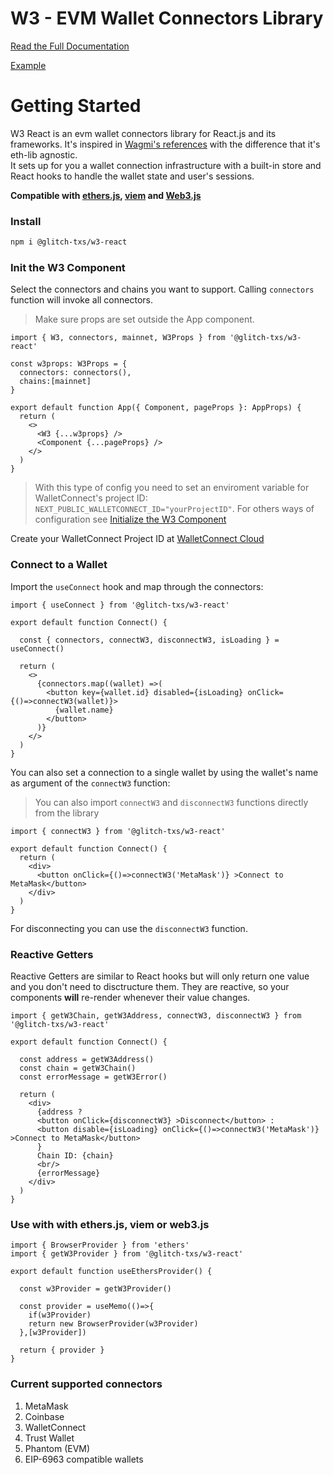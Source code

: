 # W3 - EVM Wallet Connectors Library

<a href="https://w3-docs.vercel.app/" target="_blank">Read the Full Documentation</a>

<a href="https://glitch-txs-w3.vercel.app/" target="_blank">Example</a>

# Getting Started

W3 React is an evm wallet connectors library for React.js and its frameworks. It's inspired in <a href="https://github.com/wagmi-dev/references" target="_blank">Wagmi's references</a> with the difference that it's eth-lib agnostic. <br/>
It sets up for you a wallet connection infrastructure with a built-in store and React hooks to handle the wallet state and user's sessions.

**Compatible with <a href="https://docs.ethers.org/v6/" target="_blank">ethers.js</a>, <a href="https://viem.sh/" target="_blank">viem</a> and <a href="https://docs.web3js.org/" target="_blank">Web3.js</a>**

### Install

```bash
npm i @glitch-txs/w3-react
```

### Init the W3 Component

Select the connectors and chains you want to support. Calling `connectors` function will invoke all connectors.

> Make sure props are set outside the App component.

```tsx
import { W3, connectors, mainnet, W3Props } from '@glitch-txs/w3-react'

const w3props: W3Props = {
  connectors: connectors(),
  chains:[mainnet]
}

export default function App({ Component, pageProps }: AppProps) {
  return (
    <>
      <W3 {...w3props} />
      <Component {...pageProps} />
    </>
  )
}
```

> With this type of config you need to set an enviroment variable for WalletConnect's project ID: `NEXT_PUBLIC_WALLETCONNECT_ID="yourProjectID"`. For others ways of configuration see [Initialize the W3 Component](./init.md)

Create your WalletConnect Project ID at <a href='https://cloud.walletconnect.com/sign-in' target='_blank' >WalletConnect Cloud</a>

### Connect to a Wallet

Import the `useConnect` hook and map through the connectors:
```tsx
import { useConnect } from '@glitch-txs/w3-react'

export default function Connect() {

  const { connectors, connectW3, disconnectW3, isLoading } = useConnect()
  
  return (
    <>
      {connectors.map((wallet) =>(
        <button key={wallet.id} disabled={isLoading} onClick={()=>connectW3(wallet)}>
          {wallet.name}
        </button>
      )}
    </>
  )
}
```

You can also set a connection to a single wallet by using the wallet's name as argument of the `connectW3` function:

> You can also import `connectW3` and `disconnectW3` functions directly from the library

```tsx
import { connectW3 } from '@glitch-txs/w3-react'

export default function Connect() {
  return (
    <div>
      <button onClick={()=>connectW3('MetaMask')} >Connect to MetaMask</button>
    </div>
  )
}
```
For disconnecting you can use the `disconnectW3` function.

### Reactive Getters

Reactive Getters are similar to React hooks but will only return one value and you don't need to disctructure them. They are reactive, so your components **will** re-render whenever their value changes.
```tsx
import { getW3Chain, getW3Address, connectW3, disconnectW3 } from '@glitch-txs/w3-react'

export default function Connect() {
  
  const address = getW3Address()
  const chain = getW3Chain()
  const errorMessage = getW3Error()
  
  return (
    <div>
      {address ?
      <button onClick={disconnectW3} >Disconnect</button> :
      <button disable={isLoading} onClick={()=>connectW3('MetaMask')} >Connect to MetaMask</button>
      }
      Chain ID: {chain}
      <br/>
      {errorMessage}
    </div>
  )
}
```

### Use with with ethers.js, viem or web3.js
```tsx
import { BrowserProvider } from 'ethers'
import { getW3Provider } from '@glitch-txs/w3-react'

export default function useEthersProvider() {

  const w3Provider = getW3Provider()

  const provider = useMemo(()=>{
    if(w3Provider)
    return new BrowserProvider(w3Provider)
  },[w3Provider])
  
  return { provider }
}
```

### Current supported connectors
1. MetaMask
2. Coinbase
3. WalletConnect
4. Trust Wallet
5. Phantom (EVM)
6. EIP-6963 compatible wallets